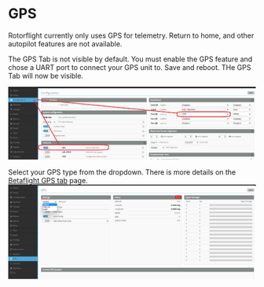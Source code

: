 # GPS

Rotorflight currently only uses GPS for telemetry. Return to home, and other autopilot features are not available. 

The GPS Tab is not visible by default. You must enable the GPS feature and chose a UART port to connect your GPS unit to. Save and reboot. THe GPS Tab will now be visible.  

![GPS Tab](../img/gps-1.png)

Select your GPS type from the dropdown. There is more details on the [Betaflight GPS tab](https://betaflight.com/docs/configurator/gps-tab) page.
![GPS Tab](../img/gps-2.png)

